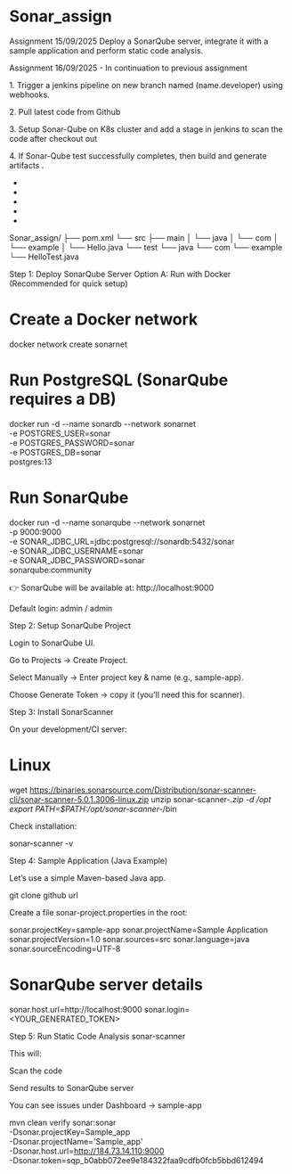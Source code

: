 # Sonar_assign

Assignment 15/09/2025
 Deploy a SonarQube server, integrate it with a sample application and perform static code analysis.
 
Assignment 16/09/2025 - In continuation to previous assignment

1.⁠ ⁠Trigger a jenkins pipeline on new branch named (name.developer) using webhooks.

2.⁠ ⁠⁠Pull latest code from Github

3.⁠ ⁠⁠Setup  Sonar-Qube on K8s cluster and add a stage in jenkins to scan the code after checkout out

4.⁠ ⁠⁠If Sonar-Qube test successfully completes, then build and generate artifacts .

-
-
-
-
-

Sonar_assign/
 ├── pom.xml
 └── src
     ├── main
     │   └── java
     │       └── com
     │           └── example
     │               └── Hello.java
     └── test
         └── java
             └── com
                 └── example
                     └── HelloTest.java





Step 1: Deploy SonarQube Server
Option A: Run with Docker (Recommended for quick setup)

# Create a Docker network
docker network create sonarnet


# Run PostgreSQL (SonarQube requires a DB)
docker run -d --name sonardb --network sonarnet \
  -e POSTGRES_USER=sonar \
  -e POSTGRES_PASSWORD=sonar \
  -e POSTGRES_DB=sonar \
  postgres:13
  

# Run SonarQube
docker run -d --name sonarqube --network sonarnet \
  -p 9000:9000 \
  -e SONAR_JDBC_URL=jdbc:postgresql://sonardb:5432/sonar \
  -e SONAR_JDBC_USERNAME=sonar \
  -e SONAR_JDBC_PASSWORD=sonar \
  sonarqube:community


👉 SonarQube will be available at:
http://localhost:9000

Default login: admin / admin

Step 2: Setup SonarQube Project

Login to SonarQube UI.

Go to Projects → Create Project.

Select Manually → Enter project key & name (e.g., sample-app).

Choose Generate Token → copy it (you’ll need this for scanner).



Step 3: Install SonarScanner

On your development/CI server:

# Linux
wget https://binaries.sonarsource.com/Distribution/sonar-scanner-cli/sonar-scanner-5.0.1.3006-linux.zip
unzip sonar-scanner-*.zip -d /opt
export PATH=$PATH:/opt/sonar-scanner-*/bin


Check installation:

sonar-scanner -v



Step 4: Sample Application (Java Example)

Let’s use a simple Maven-based Java app.

git clone github url


Create a file sonar-project.properties in the root:

sonar.projectKey=sample-app
sonar.projectName=Sample Application
sonar.projectVersion=1.0
sonar.sources=src
sonar.language=java
sonar.sourceEncoding=UTF-8

# SonarQube server details
sonar.host.url=http://localhost:9000
sonar.login=<YOUR_GENERATED_TOKEN>

Step 5: Run Static Code Analysis
sonar-scanner

This will:

Scan the code

Send results to SonarQube server

You can see issues under Dashboard → sample-app


mvn clean verify sonar:sonar \
  -Dsonar.projectKey=Sample_app \
  -Dsonar.projectName='Sample_app' \
  -Dsonar.host.url=http://184.73.14.110:9000 \
  -Dsonar.token=sqp_b0abb072ee9e184322faa9cdfb0fcb5bbd612494

